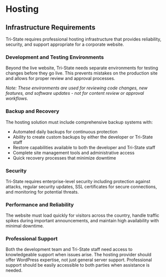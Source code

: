 # Hosting

## Infrastructure Requirements

Tri-State requires professional hosting infrastructure that provides reliability, security, and support appropriate for a corporate website.

### Development and Testing Environments

Beyond the live website, Tri-State needs separate environments for testing changes before they go live. This prevents mistakes on the production site and allows for proper review and approval processes.

_Note: These environments are used for reviewing code changes, new features, and software updates - not for content review or approval workflows._

### Backup and Recovery

The hosting solution must include comprehensive backup systems with:

-   Automated daily backups for continuous protection
-   Ability to create custom backups by either the developer or Tri-State staff
-   Restore capabilities available to both the developer and Tri-State staff
-   Complete site management tools and administrative access
-   Quick recovery processes that minimize downtime

### Security

Tri-State requires enterprise-level security including protection against attacks, regular security updates, SSL certificates for secure connections, and monitoring for potential threats.

### Performance and Reliability

The website must load quickly for visitors across the country, handle traffic spikes during important announcements, and maintain high availability with minimal downtime.

### Professional Support

Both the development team and Tri-State staff need access to knowledgeable support when issues arise. The hosting provider should offer WordPress expertise, not just general server support. Professional support should be easily accessible to both parties when assistance is needed.

